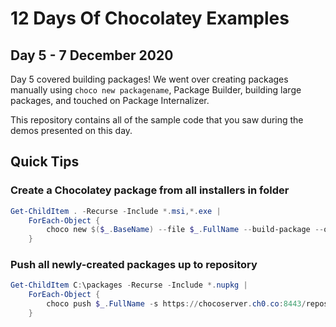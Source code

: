 # 12 Days Of Chocolatey Examples

## Day 5 - 7 December 2020

Day 5 covered building packages! We went over creating packages manually using `choco new packagename`, Package Builder, building large packages, and touched on Package Internalizer.

This repository contains all of the sample code that you saw during the demos presented on this day.

## Quick Tips

### Create a Chocolatey package from all installers in folder

```powershell
Get-ChildItem . -Recurse -Include *.msi,*.exe |
    ForEach-Object {
        choco new $($_.BaseName) --file $_.FullName --build-package --output-directory C:\packages
    }
```

### Push all newly-created packages up to repository

```powershell
Get-ChildItem C:\packages -Recurse -Include *.nupkg |
    ForEach-Object {
        choco push $_.FullName -s https://chocoserver.ch0.co:8443/repository/ChocolateyInternal/
    }
```